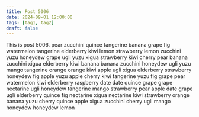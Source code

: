 ```yaml
---
title: Post 5006
date: 2024-09-01 12:00:00
tags: [tag1, tag2]
draft: false
---
```

This is post 5006.
pear
zucchini
quince
tangerine
banana
grape
fig
watermelon
tangerine
elderberry
kiwi
lemon
strawberry
lemon
zucchini
yuzu
honeydew
grape
ugli
yuzu
xigua
strawberry
kiwi
cherry
pear
banana
zucchini
xigua
elderberry
kiwi
banana
banana
zucchini
honeydew
ugli
yuzu
mango
tangerine
orange
orange
kiwi
apple
ugli
xigua
elderberry
strawberry
honeydew
fig
apple
yuzu
apple
cherry
kiwi
tangerine
yuzu
fig
grape
pear
watermelon
kiwi
elderberry
raspberry
date
date
quince
grape
grape
nectarine
ugli
honeydew
tangerine
mango
strawberry
pear
apple
date
grape
ugli
elderberry
quince
fig
nectarine
xigua
nectarine
kiwi
strawberry
orange
banana
yuzu
cherry
quince
apple
xigua
zucchini
cherry
ugli
mango
honeydew
honeydew
lemon

